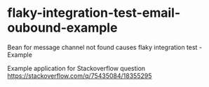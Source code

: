 # flaky-integration-test-email-oubound-example
Bean for message channel not found causes flaky integration test - Example

Example application for Stackoverflow question https://stackoverflow.com/q/75435084/18355295
